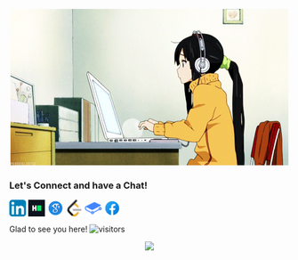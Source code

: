 <p align="center">
  <img src="Animation.gif"/>
</p>

### Let's Connect and have a Chat!

<p align="left">
<a href="https://www.linkedin.com/in/nishattasnim5709/" target="blank"><img align="center" src="LinkedIn.png" title = "LinkedIn" alt="" height="30" /></a>
<a href="https://www.hackerrank.com/nishattasnim5709?hr_r=1" target="blank"><img align="center" src="HackerRank.png" title = "HackerRank" alt="" height="30" /></a>
<a href="https://scholar.google.com/citations?user=FUtq_pgAAAAJ&hl=en&authuser=1" target="blank"><img align="center" src="Google Scholar.png" title = "Google Scholar" alt="" height="30" /></a>
<a href="https://leetcode.com/nishattasnim5709/" target="blank"><img align="center" src="LeetCode.png" title = "LeetCode" alt="" height="30" /></a>
<a href="https://nishattasnim5709.gitbook.io/python/" target="blank"><img align="center" src="GitBook.png" title = "GitBook" alt="" height="30" /></a>
<a href="https://www.facebook.com/nishattasnim0078/" target="blank"><img align="center" src="Facebook.png" title = "Facebook" alt="" height="30" /></a>
</p>

Glad to see you here! ![visitors](https://visitor-badge.glitch.me/badge?page_id=page.id)

<p align="center">
  <a href="https://github.com/sponsors/ryo-ma">
    <img src="https://img.shields.io/static/v1?label=Sponsor&message=%E2%9D%A4&logo=GitHub&color=ff69b4"/> 
  </a>
</p>
